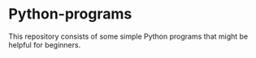 # Python-programs
This repository consists of some simple Python programs that might be helpful for beginners.
